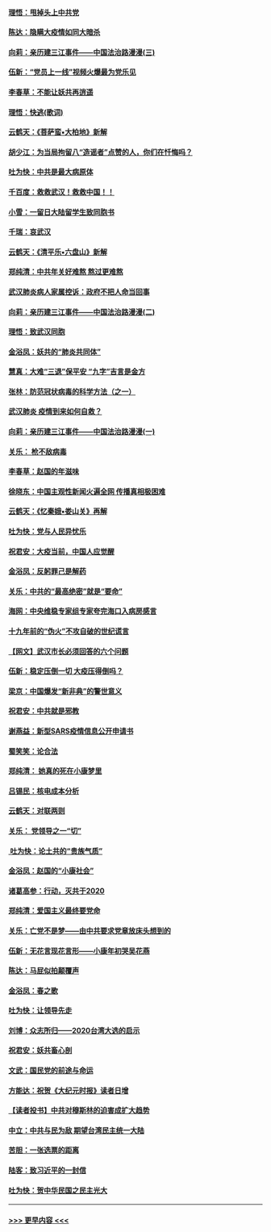 #### [理悟：甩掉头上中共党](../pages/nsc993/n11838826.md?t=02022231) 
#### [陈达：隐瞒大疫情如同大暗杀](../pages/nsc993/n11838771.md?t=02022231) 
#### [向莉：亲历建三江事件——中国法治路漫漫(三)](../pages/nsc993/n11831825.md?t=02022231) 
#### [伍新：“党员上一线”视频火爆最为党乐见](../pages/nsc993/n11838200.md?t=02022231) 
#### [李春草：不能让妖共再逍遥](../pages/nsc993/n11838102.md?t=02022231) 
#### [理悟：快逃(歌词)](../pages/nsc993/n11838083.md?t=02022231) 
#### [云鹤天：《菩萨蛮▪大柏地》新解](../pages/nsc993/n11838059.md?t=02022231) 
#### [胡少江：为当局拘留八“造谣者”点赞的人，你们在忏悔吗？](../pages/nsc993/n11836801.md?t=02022231) 
#### [吐为快：中共是最大病原体](../pages/nsc993/n11836748.md?t=02022231) 
#### [千百度：救救武汉！救救中国！！](../pages/nsc993/n11836145.md?t=02022231) 
#### [小雪：一留日大陆留学生致同胞书](../pages/nsc993/n11834624.md?t=02022231) 
#### [千瑞：哀武汉](../pages/nsc993/n11833647.md?t=02022231) 
#### [云鹤天：《清平乐▪六盘山》新解](../pages/nsc993/n11833611.md?t=02022231) 
#### [郑纯清：中共年关好难熬 熬过更难熬](../pages/nsc993/n11833489.md?t=02022231) 
#### [武汉肺炎病人家属控诉：政府不把人命当回事](../pages/nsc993/n11833205.md?t=02022231) 
#### [向莉：亲历建三江事件——中国法治路漫漫(二)](../pages/nsc993/n11829102.md?t=02022231) 
#### [理悟：致武汉同胞](../pages/nsc993/n11831522.md?t=02022231) 
#### [金浴凤：妖共的“肺炎共同体”](../pages/nsc993/n11829448.md?t=02022231) 
#### [慧真：大难“三退”保平安 “九字”吉言是金方](../pages/nsc993/n11829501.md?t=02022231) 
#### [张林：防范冠状病毒的科学方法（之一）](../pages/nsc993/n11828618.md?t=02022231) 
#### [武汉肺炎 疫情到来如何自救？](../pages/nsc993/n11827632.md?t=02022231) 
#### [向莉：亲历建三江事件——中国法治路漫漫(一)](../pages/nsc993/n11827190.md?t=02022231) 
#### [关乐： 枪不敌病毒](../pages/nsc993/n11826746.md?t=02022231) 
#### [李春草：赵国的年滋味](../pages/nsc993/n11826321.md?t=02022231) 
#### [徐晓东：中国主观性新闻火遍全网 传播真相极困难](../pages/nsc993/n11826508.md?t=02022231) 
#### [云鹤天：《忆秦娥▪娄山关》再解](../pages/nsc993/n11824682.md?t=02022231) 
#### [吐为快：党与人民异忧乐](../pages/nsc993/n11824660.md?t=02022231) 
#### [祝君安：大疫当前，中国人应觉醒](../pages/nsc993/n11821946.md?t=02022231) 
#### [金浴凤：反躬罪己是解药](../pages/nsc993/n11820280.md?t=02022231) 
#### [关乐：中共的“最高绝密”就是“要命”](../pages/nsc993/n11816946.md?t=02022231) 
#### [海网：中央维稳专家组专家夸完海口入病房感言](../pages/nsc993/n11815138.md?t=02022231) 
#### [十九年前的“伪火”不攻自破的世纪谎言](../pages/nsc993/n11813238.md?t=02022231) 
#### [【网文】武汉市长必须回答的六个问题](../pages/nsc993/n11813848.md?t=02022231) 
#### [伍新：稳定压倒一切 大疫压得倒吗？](../pages/nsc993/n11812634.md?t=02022231) 
#### [梁京：中国爆发“新非典”的警世意义](../pages/nsc993/n11812554.md?t=02022231) 
#### [祝君安：中共就是邪教](../pages/nsc993/n11812431.md?t=02022231) 
#### [谢燕益：新型SARS疫情信息公开申请书](../pages/nsc993/n11808840.md?t=02022231) 
#### [蜀笑笑：论合法](../pages/nsc993/n11808064.md?t=02022231) 
#### [郑纯清： 她真的死在小康梦里](../pages/nsc993/n11806623.md?t=02022231) 
#### [吕锡民：核电成本分析](../pages/nsc993/n11806284.md?t=02022231) 
#### [云鹤天：对联两则](../pages/nsc993/n11805957.md?t=02022231) 
#### [关乐： 党领导之一“切”](../pages/nsc993/n11804505.md?t=02022231) 
#### [ 吐为快：论土共的“贵族气质”](../pages/nsc993/n11804490.md?t=02022231) 
#### [金浴凤：赵国的“小康社会”](../pages/nsc993/n11804452.md?t=02022231) 
#### [诸葛高参：行动，灭共于2020](../pages/nsc993/n11804120.md?t=02022231) 
#### [郑纯清：爱国主义最终要党命](../pages/nsc993/n11802197.md?t=02022231) 
#### [关乐：亡党不是梦——由中共要求党章放床头想到的](../pages/nsc993/n11802156.md?t=02022231) 
#### [伍新：无花言现花言形——小康年初哭吴花燕](../pages/nsc993/n11800044.md?t=02022231) 
#### [陈达：马屁似拍颠覆声](../pages/nsc993/n11800010.md?t=02022231) 
#### [金浴凤：春之歌](../pages/nsc993/n11797687.md?t=02022231) 
#### [吐为快：让领导先走](../pages/nsc993/n11797512.md?t=02022231) 
#### [刘博：众志所归——2020台湾大选的启示](../pages/nsc993/n11796878.md?t=02022231) 
#### [祝君安：妖共畜心剖](../pages/nsc993/n11794273.md?t=02022231) 
#### [文武：国民党的前途与命运](../pages/nsc993/n11794198.md?t=02022231) 
#### [方能达：祝贺《大纪元时报》读者日增](../pages/nsc993/n11793807.md?t=02022231) 
#### [【读者投书】中共对穆斯林的迫害成扩大趋势](../pages/nsc993/n11791371.md?t=02022231) 
#### [中立：中共与民为敌 期望台湾民主统一大陆](../pages/nsc993/n11790392.md?t=02022231) 
#### [苦胆：一张选票的距离](../pages/nsc993/n11788914.md?t=02022231) 
#### [陆客：致习近平的一封信](../pages/nsc993/n11788867.md?t=02022231) 
#### [吐为快：贺中华民国之民主光大](../pages/nsc993/n11788618.md?t=02022231) 

----
#### [ >>> 更早内容 <<< ](../indexes/nsc993-earlier.md)
